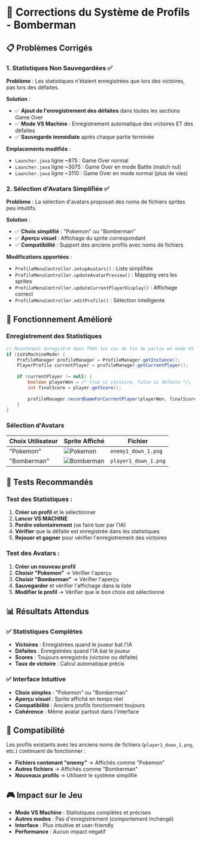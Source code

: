 # 🔧 Corrections du Système de Profils - Bomberman

## 📋 **Problèmes Corrigés**

### 1. **Statistiques Non Sauvegardées** ✅

**Problème** : Les statistiques n'étaient enregistrées que lors des victoires, pas lors des défaites.

**Solution** :
- ✅ **Ajout de l'enregistrement des défaites** dans toutes les sections Game Over
- ✅ **Mode VS Machine** : Enregistrement automatique des victoires ET des défaites
- ✅ **Sauvegarde immédiate** après chaque partie terminée

**Emplacements modifiés** :
- `Launcher.java` ligne ~875 : Game Over normal
- `Launcher.java` ligne ~3075 : Game Over en mode Battle (match nul)
- `Launcher.java` ligne ~3110 : Game Over en mode normal (plus de vies)

### 2. **Sélection d'Avatars Simplifiée** ✅

**Problème** : La sélection d'avatars proposait des noms de fichiers sprites peu intuitifs.

**Solution** :
- ✅ **Choix simplifié** : "Pokemon" ou "Bomberman"
- ✅ **Aperçu visuel** : Affichage du sprite correspondant
- ✅ **Compatibilité** : Support des anciens profils avec noms de fichiers

**Modifications apportées** :
- `ProfileMenuController.setupAvatars()` : Liste simplifiée
- `ProfileMenuController.updateAvatarPreview()` : Mapping vers les sprites
- `ProfileMenuController.updateCurrentPlayerDisplay()` : Affichage correct
- `ProfileMenuController.editProfile()` : Sélection intelligente

## 🎯 **Fonctionnement Amélioré**

### **Enregistrement des Statistiques**

```java
// Maintenant enregistré dans TOUS les cas de fin de partie en mode VS Machine :
if (isVsMachineMode) {
    ProfileManager profileManager = ProfileManager.getInstance();
    PlayerProfile currentPlayer = profileManager.getCurrentPlayer();
    
    if (currentPlayer != null) {
        boolean playerWon = /* true si victoire, false si défaite */;
        int finalScore = player.getScore();
        
        profileManager.recordGameForCurrentPlayer(playerWon, finalScore);
    }
}
```

### **Sélection d'Avatars**

| **Choix Utilisateur** | **Sprite Affiché** | **Fichier** |
|----------------------|-------------------|-------------|
| "Pokemon" | ![Pokemon](enemy1_down_1.png) | `enemy1_down_1.png` |
| "Bomberman" | ![Bomberman](player1_down_1.png) | `player1_down_1.png` |

## 🧪 **Tests Recommandés**

### **Test des Statistiques** :
1. **Créer un profil** et le sélectionner
2. **Lancer VS MACHINE**
3. **Perdre volontairement** (se faire tuer par l'IA)
4. **Vérifier** que la défaite est enregistrée dans les statistiques
5. **Rejouer et gagner** pour vérifier l'enregistrement des victoires

### **Test des Avatars** :
1. **Créer un nouveau profil**
2. **Choisir "Pokemon"** → Vérifier l'aperçu
3. **Choisir "Bomberman"** → Vérifier l'aperçu
4. **Sauvegarder** et vérifier l'affichage dans la liste
5. **Modifier le profil** → Vérifier que le bon choix est sélectionné

## 📊 **Résultats Attendus**

### ✅ **Statistiques Complètes**
- **Victoires** : Enregistrées quand le joueur bat l'IA
- **Défaites** : Enregistrées quand l'IA bat le joueur
- **Scores** : Toujours enregistrés (victoire ou défaite)
- **Taux de victoire** : Calcul automatique précis

### ✅ **Interface Intuitive**
- **Choix simples** : "Pokemon" ou "Bomberman"
- **Aperçu visuel** : Sprite affiché en temps réel
- **Compatibilité** : Anciens profils fonctionnent toujours
- **Cohérence** : Même avatar partout dans l'interface

## 🔄 **Compatibilité**

Les profils existants avec les anciens noms de fichiers (`player1_down_1.png`, etc.) continuent de fonctionner :
- **Fichiers contenant "enemy"** → Affichés comme "Pokemon"
- **Autres fichiers** → Affichés comme "Bomberman"
- **Nouveaux profils** → Utilisent le système simplifié

## 🎮 **Impact sur le Jeu**

- **Mode VS Machine** : Statistiques complètes et précises
- **Autres modes** : Pas d'enregistrement (comportement inchangé)
- **Interface** : Plus intuitive et user-friendly
- **Performance** : Aucun impact négatif 
